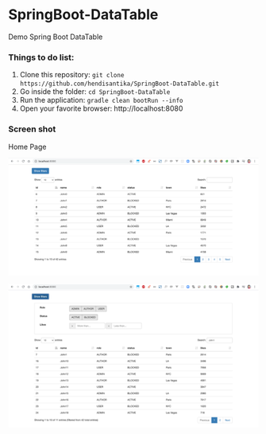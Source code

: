 # SpringBoot-DataTable
Demo Spring Boot DataTable 

### Things to do list:
1. Clone this repository: `git clone https://github.com/hendisantika/SpringBoot-DataTable.git`
2. Go inside the folder: `cd SpringBoot-DataTable`
3. Run the application: `gradle clean bootRun --info`
4. Open your favorite browser: http://localhost:8080

### Screen shot

Home Page

![Home Page](img/home1.png "Home Page")

![Home Page](img/home2.png "Home Page")